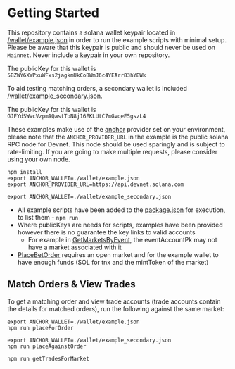# Getting Started

This repository contains a solana wallet keypair located in [/wallet/example.json](./wallet/example.json) in order to run the example scripts with minimal setup. Please be aware that this keypair is public and should never be used on `Mainnet`. Never include a keypair in your own repository.

The publicKey for this wallet is `5BZWY6XWPxuWFxs2jagkmUkCoBWmJ6c4YEArr83hYBWk`

To aid testing matching orders, a secondary wallet is included [/wallet/example_secondary.json](./wallet/example_secondary.json).

The publicKey for this wallet is `GJFYdSWwcVzpmAQastTpN8j16EKLUtC7mGvqeE5gszL4`

These examples make use of the [anchor](https://github.com/coral-xyz/anchor) provider set on your environment, please note that the `ANCHOR_PROVIDER_URL` in the example is the public solana RPC node for Devnet. This node should be used sparingly and is subject to rate-limiting. If you are going to make multiple requests, please consider using your own node.

```
npm install
export ANCHOR_WALLET=./wallet/example.json
export ANCHOR_PROVIDER_URL=https://api.devnet.solana.com
```

```
export ANCHOR_WALLET=./wallet/example_secondary.json
```

- All example scripts have been added to the [package.json](package.json) for execution, to list them - `npm run`
- Where publicKeys are needs for scripts, examples have been provided however there is no guarantee the key links to valid accounts
  - For example in [GetMarketsByEvent](src/get_markets_by_event.ts), the eventAccountPk may not have a market associated with it
- [PlaceBetOrder](src/place_bet_order.ts) requires an open market and for the example wallet to have enough funds (SOL for tnx and the mintToken of the market)

## Match Orders & View Trades

To get a matching order and view trade accounts (trade accounts contain the details for matched orders), run the following against the same market:

```
export ANCHOR_WALLET=./wallet/example.json
npm run placeForOrder
```

```
export ANCHOR_WALLET=./wallet/example_secondary.json
npm run placeAgainstOrder
```

```
npm run getTradesForMarket
```
